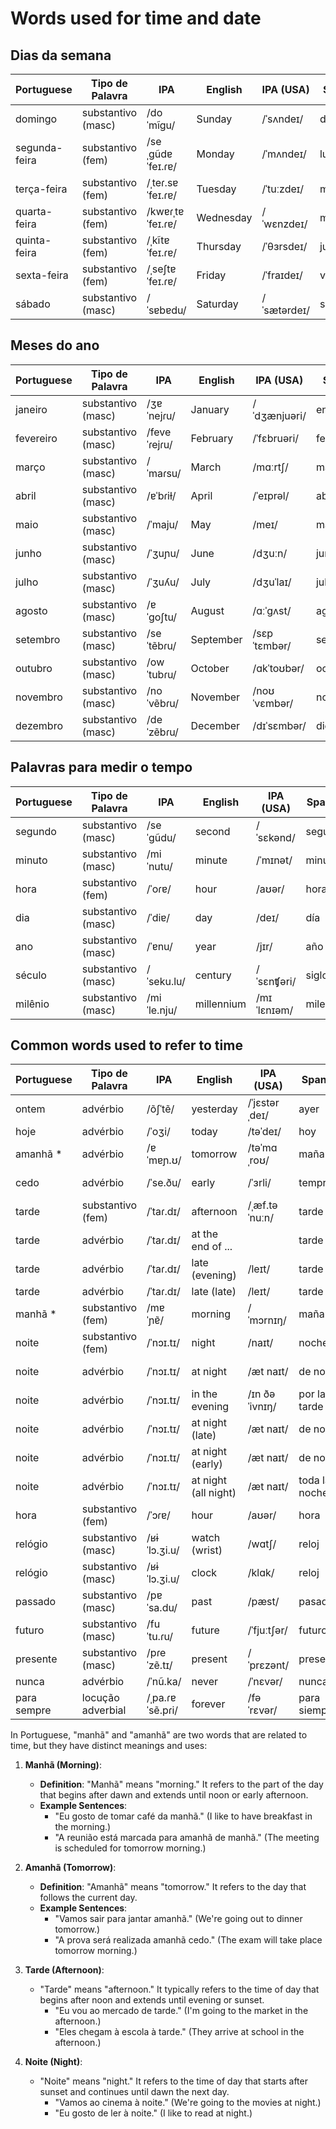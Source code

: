# Words used for time and date

##  Dias da semana 

| Portuguese          | Tipo de Palavra  | IPA         | English     | IPA (USA)  | Spanish       | Spanish IPA | No.  |
|---------------------|------------------|-------------|-------------|------------|---------------|-----------------------------|------|
| domingo             | substantivo (masc) | /doˈmĩgu/   | Sunday      | /ˈsʌndeɪ/  | domingo       | /doˈmiŋɡo/                | 2074 |
| segunda-feira       | substantivo (fem)  | /seˌgũdɐ ˈfeɪ.ɾɐ/ | Monday  | /ˈmʌndeɪ/  | lunes         | /ˈlunes/                | 2075 |
| terça-feira         | substantivo (fem)  | /ˌteɾ.sɐ ˈfeɪ.ɾɐ/ | Tuesday | /ˈtuːzdeɪ/ | martes        | /ˈmartes/               | 2076 |
| quarta-feira        | substantivo (fem)  | /kwɐɾˌtɐ ˈfeɪ.ɾɐ/ | Wednesday | /ˈwɛnzdeɪ/ | miércoles    | /ˈmjeɾkles/            | 2077 |
| quinta-feira        | substantivo (fem)  | /ˌkĩtɐ ˈfeɪ.ɾɐ/ | Thursday  | /ˈθɜrsdeɪ/ | jueves        | /ˈxweβes/               | 2078 |
| sexta-feira         | substantivo (fem)  | /ˌseʃtɐ ˈfeɪ.ɾɐ/ | Friday    | /ˈfraɪdeɪ/ | viernes       | /ˈbjernes/             | 2079 |
| sábado              | substantivo (masc) | /ˈsɐbɐdu/   | Saturday   | /ˈsætərdeɪ/| sábado        | /ˈsabado/                  | 2080 |


## Meses do ano 

| Portuguese          | Tipo de Palavra  | IPA         | English     | IPA (USA)  | Spanish       | Spanish IPA  | No.  |
|---------------------|------------------|-------------|-------------|------------|---------------|-----------------------------|------|
| janeiro             | substantivo (masc) | /ʒɐˈnejɾu/  | January     | /ˈdʒænjuəri/| enero         | /ˈeneɾo/                 | 2081 |
| fevereiro           | substantivo (masc) | /feveˈɾejɾu/ | February    | /ˈfɛbruəri/ | febrero       | /ˈfeβɾeɾo/              | 2082 |
| março               | substantivo (masc) | /ˈmaɾsu/    | March       | /mɑːrtʃ/   | marzo         | /ˈmaɾθo/                  | 2083 |
| abril               | substantivo (masc) | /ɐˈbɾiɫ/    | April       | /ˈeɪprəl/  | abril         | /aˈβɾil/                  | 2084 |
| maio                | substantivo (masc) | /ˈmaju/     | May         | /meɪ/       | mayo          | /ˈmaʝo/                  | 2085 |
| junho               | substantivo (masc) | /ˈʒuɲu/     | June        | /dʒuːn/    | junio         | /ˈxunjo/                  | 2086 |
| julho               | substantivo (masc) | /ˈʒuʎu/     | July        | /dʒuˈlaɪ/  | julio         | /ˈxuljo/                  | 2087 |
| agosto              | substantivo (masc) | /ɐˈɡoʃtu/   | August      | /ɑːˈɡʌst/  | agosto        | /aˈɣosto/                 | 2088 |
| setembro            | substantivo (masc) | /seˈtẽbɾu/  | September   | /sɛpˈtɛmbər/ | septiembre   | /septjemˈbɾe/            | 2089 |
| outubro             | substantivo (masc) | /owˈtubɾu/  | October     | /ɑkˈtoʊbər/ | octubre      | /okˈtuβɾe/                | 2090 |
| novembro            | substantivo (masc) | /noˈvẽbɾu/  | November    | /noʊˈvɛmbər/| noviembre    | /noβjemˈbɾe/              | 2091 |
| dezembro            | substantivo (masc) | /deˈzẽbɾu/  | December    | /dɪˈsɛmbər/ | diciembre    | /diθjemˈbɾe/              | 2092 |


## Palavras para medir o tempo
| Portuguese          | Tipo de Palavra  | IPA         | English     | IPA (USA)  | Spanish       | Spanish IPA   | No. |
|---------------------|------------------|-------------|-------------|------------|---------------|-----------------------------|-----|
| segundo             | substantivo (masc) | /seˈɡũdu/  | second      | /ˈsɛkənd/  | segundo       | /seˈɡundo/                  | 2094 |
| minuto              | substantivo (masc) | /miˈnutu/   | minute      | /ˈmɪnət/   | minuto        | /miˈnuto/                  | 2093 |
| hora                | substantivo (fem)  | /ˈoɾɐ/      | hour        | /aʊər/     | hora          | /ˈoɾa/                     | 2095 |
| dia                 | substantivo (masc) | /ˈdiɐ/      | day         | /deɪ/      | día           | /ˈdi.a/                    | 2096 |
| ano                 | substantivo (masc) | /ˈɐnu/      | year        | /jɪr/      | año           | /ˈaɲo/                     | 2063 |
| século              | substantivo (masc) | /ˈseku.lu/  | century     | /ˈsɛnʧəri/ | siglo         | /ˈsiɣlo/                   | 2097 |
| milênio             | substantivo (masc) | /miˈle.nju/ | millennium  | /mɪˈlɛnɪəm/| milenio       | /miˈlenjo/                 | 2098 |


## Common words used to refer to time


| Portuguese        | Tipo de Palavra  | IPA        | English         | IPA (USA)   | Spanish       | Spanish IPA  | No. |
|-------------------|------------------|------------|-----------------|-------------|---------------|-------------|-----|
| ontem             | advérbio         | /õʃˈtẽ/   | yesterday      | /ˈjɛstərˌdeɪ/ | ayer          | /aˈʝeɾ/       | 2129|
| hoje              | advérbio         | /ˈoʒi/     | today           | /təˈdeɪ/     | hoy           | /oɪ/         | 2130|
| amanhã   *         | advérbio         | /ɐˈmɐɲ.ʊ/  | tomorrow        | /təˈmɑˌroʊ/ | mañana        | /maˈɲana/    | 2131 |
| cedo              | advérbio         | /ˈse.ðu/   | early           | /ˈɜrli/      | temprano      | /temˈpɾano/  | 2132 |
| tarde             | substantivo (fem)| /ˈtaɾ.dɪ/  | afternoon | /ˌæf.təˈnuːn/      | tarde      | /ˈtarde/   |8154|
| tarde             | advérbio         | /ˈtaɾ.dɪ/  | at the end of ...  |       | tarde         | /ˈtarde/     |2133|
| tarde             | advérbio         | /ˈtaɾ.dɪ/  | late (evening)  | /leɪt/       | tarde         | /ˈtarde/     |     |
| tarde             | advérbio         | /ˈtaɾ.dɪ/  | late (late)     | /leɪt/       | tarde         | /ˈtarde/     |     |
| manhã   *          | substantivo (fem)| /mɐˈɲɐ̃/  | morning         | /ˈmɔrnɪŋ/   | mañana    | /maˈɲana/    | 8155|
| noite             | substantivo (fem)| /ˈnɔɪ.tɪ/  | night           | /naɪt/       | noche         | /ˈnoʧe/      |     |
| noite             | advérbio         | /ˈnɔɪ.tɪ/  | at night        | /æt naɪt/    | de noche      | /de ˈnoʧe/   |     |
| noite             | advérbio         | /ˈnɔɪ.tɪ/  | in the evening  | /ɪn ðə ˈivnɪŋ/ | por la tarde | /poɾ la ˈtarde/ |     |
| noite             | advérbio         | /ˈnɔɪ.tɪ/  | at night (late) | /æt naɪt/    | de noche      | /de ˈnoʧe/   |     |
| noite             | advérbio         | /ˈnɔɪ.tɪ/  | at night (early)| /æt naɪt/    | de noche      | /de ˈnoʧe/   |     |
| noite             | advérbio         | /ˈnɔɪ.tɪ/  | at night (all night) | /æt naɪt/ | toda la noche | /ˈtoða la ˈnoʧe/ |     |
| hora              | substantivo (fem)| /ˈɔɾɐ/     | hour            | /aʊər/      | hora          | /ˈoɾa/       |     |
| relógio           | substantivo (masc)| /ʁɨˈlɔ.ʒi.u/ | watch (wrist)  | /wɑtʃ/      | reloj         | /reˈlox/     |     |
| relógio           | substantivo (masc)| /ʁɨˈlɔ.ʒi.u/ | clock           | /klɑk/      | reloj         | /reˈlox/     |     |
| passado           | substantivo (masc)| /pɐˈsa.du/  | past            | /pæst/      | pasado        | /paˈsaðo/    |     |
| futuro            | substantivo (masc)| /fuˈtu.ɾu/  | future          | /ˈfjuːtʃər/ | futuro        | /fuˈtuɾo/    |     |
| presente          | substantivo (masc)| /pɾeˈzẽ.tɪ/ | present         | /ˈprɛzənt/  | presente       |/preˈsente/  |     |
| nunca      | advérbio        | /ˈnũ.ka/ | never   | /ˈnɛvər/  | nunca    | /ˈnuŋka/    | 2134 |
| para sempre| locução adverbial | /ˌpa.ɾɐ ˈsẽ.pɾi/ | forever | /fəˈrɛvər/ | para siempre | /paɾa ˈsjempre/ |  |



In Portuguese, "manhã" and "amanhã" are two words that are related to time, but they have distinct meanings and uses:

1. **Manhã (Morning)**:
   - **Definition**: "Manhã" means "morning." It refers to the part of the day that begins after dawn and extends until noon or early afternoon.
   - **Example Sentences**:
     - "Eu gosto de tomar café da manhã." (I like to have breakfast in the morning.)
     - "A reunião está marcada para amanhã de manhã." (The meeting is scheduled for tomorrow morning.)

2. **Amanhã (Tomorrow)**:
   - **Definition**: "Amanhã" means "tomorrow." It refers to the day that follows the current day.
   - **Example Sentences**:
     - "Vamos sair para jantar amanhã." (We're going out to dinner tomorrow.)
     - "A prova será realizada amanhã cedo." (The exam will take place tomorrow morning.)



1. **Tarde (Afternoon)**:
   - "Tarde" means "afternoon." It typically refers to the time of day that begins after noon and extends until evening or sunset.
     - "Eu vou ao mercado de tarde." (I'm going to the market in the afternoon.)
     - "Eles chegam à escola à tarde." (They arrive at school in the afternoon.)

2. **Noite (Night)**:
   - "Noite" means "night." It refers to the time of day that starts after sunset and continues until dawn the next day.
     - "Vamos ao cinema à noite." (We're going to the movies at night.)
     - "Eu gosto de ler à noite." (I like to read at night.)
